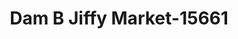 ---
f_zip-code: 75979
f_state-code: TX
title: Dam B Jiffy Market-15661
f_phone: 409-283-8712
f_city-only: Woodville
f_address: Highway 190 East Woodville
f_location-unique-id: '15661'
slug: dam-b-jiffy-market-15661
updated-on: '2024-05-30T13:46:58.046Z'
created-on: '2024-05-30T13:36:59.803Z'
published-on: '2024-05-30T13:54:32.469Z'
f_city-state: cms/city/woodville-tx.md
f_company: cms/company/dam-b-jiffy-market.md
f_state: cms/state/texas.md
layout: '[payday-loan].html'
tags: payday-loan
---